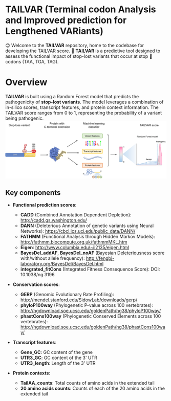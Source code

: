 # TAILVAR (Terminal codon Analysis and Improved prediction for Lengthened VARiants)
😊 Welcome to the **TAILVAR** repository, home to the codebase for developing the TAILVAR score. 🚀 **TAILVAR** is a predictive tool designed to assess the functional impact of stop-lost variants that occur at stop 🛑 codons (TAA, TGA, TAG).

# Overview
**TAILVAR** is built using a Random Forest model that predicts the pathogenicity of **stop-lost variants**. The model leverages a combination of in-silico scores, transcript features, and protein context information. The TAILVAR score ranges from 0 to 1, representing the probability of a variant being pathogenic.
![TAILVAR overview](images/TAILVAR_overview.jpg)

## Key components

- **Functional prediction scores**:
  - **CADD** (Combined Annotation Dependent Depletion): http://cadd.gs.washington.edu/
  - **DANN** (Deleterious Annotation of genetic variants using Neural Networks): https://cbcl.ics.uci.edu/public_data/DANN/
  - **FATHMM** (Functional Analysis through Hidden Markov Models): http://fathmm.biocompute.org.uk/fathmmMKL.htm
  - **Eigen**: http://www.columbia.edu/~ii2135/eigen.html
  - **BayesDel_addAF**, **BayesDel_noAF** (Bayesian Deleteriousness score with/without allele frequency): http://fengbj-laboratory.org/BayesDel/BayesDel.html
  - **integrated_fitCons** (Integrated Fitness Consequence Score): DOI: 10.1038/ng.3196

- **Conservation scores**:
  - **GERP** (Genomic Evolutionary Rate Profiling): http://mendel.stanford.edu/SidowLab/downloads/gerp/
  - **phyloP100way** (Phylogenetic P-value across 100 vertebrates): http://hgdownload.soe.ucsc.edu/goldenPath/hg38/phyloP100way/
  - **phastCons100way** (Phylogenetic Conserved Elements across 100 vertebrates): http://hgdownload.soe.ucsc.edu/goldenPath/hg38/phastCons100way/

- **Transcript features**:
  - **Gene_GC**: GC content of the gene
  - **UTR3_GC**: GC content of the 3' UTR
  - **UTR3_length**: Length of the 3' UTR

- **Protein contexts**:
  - **TailAA_counts**: Total counts of amino acids in the extended tail
  - **20 amino acids counts**: Counts of each of the 20 amino acids in the extended tail

